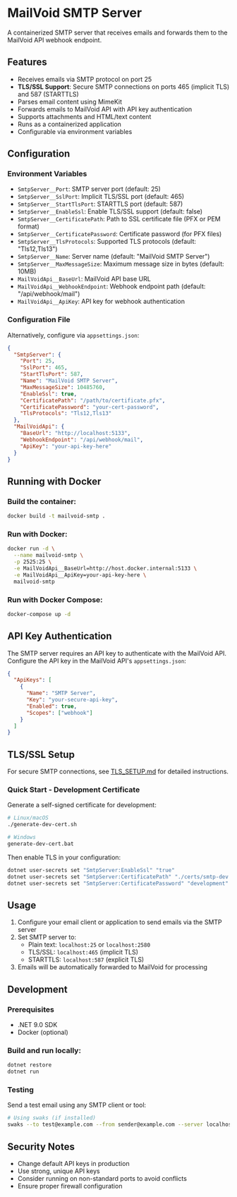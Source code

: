 # MailVoid SMTP Server

A containerized SMTP server that receives emails and forwards them to the MailVoid API webhook endpoint.

## Features

- Receives emails via SMTP protocol on port 25
- **TLS/SSL Support**: Secure SMTP connections on ports 465 (implicit TLS) and 587 (STARTTLS)
- Parses email content using MimeKit
- Forwards emails to MailVoid API with API key authentication
- Supports attachments and HTML/text content
- Runs as a containerized application
- Configurable via environment variables

## Configuration

### Environment Variables

- `SmtpServer__Port`: SMTP server port (default: 25)
- `SmtpServer__SslPort`: Implicit TLS/SSL port (default: 465)
- `SmtpServer__StartTlsPort`: STARTTLS port (default: 587)
- `SmtpServer__EnableSsl`: Enable TLS/SSL support (default: false)
- `SmtpServer__CertificatePath`: Path to SSL certificate file (PFX or PEM format)
- `SmtpServer__CertificatePassword`: Certificate password (for PFX files)
- `SmtpServer__TlsProtocols`: Supported TLS protocols (default: "Tls12,Tls13")
- `SmtpServer__Name`: Server name (default: "MailVoid SMTP Server")
- `SmtpServer__MaxMessageSize`: Maximum message size in bytes (default: 10MB)
- `MailVoidApi__BaseUrl`: MailVoid API base URL
- `MailVoidApi__WebhookEndpoint`: Webhook endpoint path (default: "/api/webhook/mail")
- `MailVoidApi__ApiKey`: API key for webhook authentication

### Configuration File

Alternatively, configure via `appsettings.json`:

```json
{
  "SmtpServer": {
    "Port": 25,
    "SslPort": 465,
    "StartTlsPort": 587,
    "Name": "MailVoid SMTP Server",
    "MaxMessageSize": 10485760,
    "EnableSsl": true,
    "CertificatePath": "/path/to/certificate.pfx",
    "CertificatePassword": "your-cert-password",
    "TlsProtocols": "Tls12,Tls13"
  },
  "MailVoidApi": {
    "BaseUrl": "http://localhost:5133",
    "WebhookEndpoint": "/api/webhook/mail",
    "ApiKey": "your-api-key-here"
  }
}
```

## Running with Docker

### Build the container:
```bash
docker build -t mailvoid-smtp .
```

### Run with Docker:
```bash
docker run -d \
  --name mailvoid-smtp \
  -p 2525:25 \
  -e MailVoidApi__BaseUrl=http://host.docker.internal:5133 \
  -e MailVoidApi__ApiKey=your-api-key-here \
  mailvoid-smtp
```

### Run with Docker Compose:
```bash
docker-compose up -d
```

## API Key Authentication

The SMTP server requires an API key to authenticate with the MailVoid API. Configure the API key in the MailVoid API's `appsettings.json`:

```json
{
  "ApiKeys": [
    {
      "Name": "SMTP Server",
      "Key": "your-secure-api-key",
      "Enabled": true,
      "Scopes": ["webhook"]
    }
  ]
}
```

## TLS/SSL Setup

For secure SMTP connections, see [TLS_SETUP.md](TLS_SETUP.md) for detailed instructions.

### Quick Start - Development Certificate

Generate a self-signed certificate for development:

```bash
# Linux/macOS
./generate-dev-cert.sh

# Windows
generate-dev-cert.bat
```

Then enable TLS in your configuration:
```bash
dotnet user-secrets set "SmtpServer:EnableSsl" "true"
dotnet user-secrets set "SmtpServer:CertificatePath" "./certs/smtp-dev.pfx"
dotnet user-secrets set "SmtpServer:CertificatePassword" "development"
```

## Usage

1. Configure your email client or application to send emails via the SMTP server
2. Set SMTP server to:
   - Plain text: `localhost:25` or `localhost:2580`
   - TLS/SSL: `localhost:465` (implicit TLS)
   - STARTTLS: `localhost:587` (explicit TLS)
3. Emails will be automatically forwarded to MailVoid for processing

## Development

### Prerequisites
- .NET 9.0 SDK
- Docker (optional)

### Build and run locally:
```bash
dotnet restore
dotnet run
```

### Testing
Send a test email using any SMTP client or tool:
```bash
# Using swaks (if installed)
swaks --to test@example.com --from sender@example.com --server localhost:2525
```

## Security Notes

- Change default API keys in production
- Use strong, unique API keys
- Consider running on non-standard ports to avoid conflicts
- Ensure proper firewall configuration
